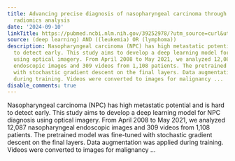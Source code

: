 ```yaml
---
title: Advancing precise diagnosis of nasopharyngeal carcinoma through endoscopy-based
  radiomics analysis
date: '2024-09-10'
linkTitle: https://pubmed.ncbi.nlm.nih.gov/39252978/?utm_source=curl&utm_medium=rss&utm_campaign=pubmed-2&utm_content=1byXLWG-5Hn0_qdLgZYpDfLA2UWGhGNgZGereuo1rJN2aoAQXP&fc=20220814223158&ff=20240911183634&v=2.18.0.post9+e462414
source: (deep learning) AND ((leukemia) OR (lymphoma))
description: Nasopharyngeal carcinoma (NPC) has high metastatic potential and is hard
  to detect early. This study aims to develop a deep learning model for NPC diagnosis
  using optical imagery. From April 2008 to May 2021, we analyzed 12,087 nasopharyngeal
  endoscopic images and 309 videos from 1,108 patients. The pretrained model was fine-tuned
  with stochastic gradient descent on the final layers. Data augmentation was applied
  during training. Videos were converted to images for malignancy ...
disable_comments: true
---
```

Nasopharyngeal carcinoma (NPC) has high metastatic potential and is hard to detect early. This study aims to develop a deep learning model for NPC diagnosis using optical imagery. From April 2008 to May 2021, we analyzed 12,087 nasopharyngeal endoscopic images and 309 videos from 1,108 patients. The pretrained model was fine-tuned with stochastic gradient descent on the final layers. Data augmentation was applied during training. Videos were converted to images for malignancy ...